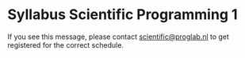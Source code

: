# Syllabus Scientific Programming 1

If you see this message, please contact <scientific@proglab.nl> to get registered for the correct schedule.
